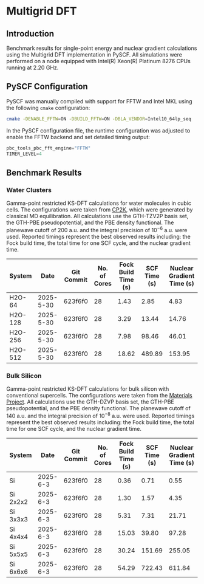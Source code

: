 # Multigrid DFT

## Introduction

Benchmark results for single-point energy and nuclear gradient calculations using
the Multigrid DFT implementation in PySCF.
All simulations were performed on a node equipped with Intel(R) Xeon(R) Platinum 8276 CPUs running at 2.20 GHz.

## PySCF Configuration

PySCF was manually compiled with support for FFTW and Intel MKL using the following `cmake` configuration:

```bash
cmake -DENABLE_FFTW=ON -DBUILD_FFTW=ON -DBLA_VENDOR=Intel10_64lp_seq
```

In the PySCF configuration file, the runtime configuration was adjusted to enable
the FFTW backend and set detailed timing output:

```python
pbc_tools_pbc_fft_engine="FFTW"
TIMER_LEVEL=4
```

## Benchmark Results

### Water Clusters

Gamma-point restricted KS-DFT calculations for water molecules in cubic cells.
The configurations were taken from [CP2K](https://github.com/cp2k/cp2k/tree/master/benchmarks/QS),
which were generated by classical MD equilibration.
All calculations use the GTH-TZV2P basis set, the GTH-PBE pseudopotential, and the PBE density functional.
The planewave cutoff of 200 a.u. and the integral precision of $10^{-6}$ a.u. were used.
Reported timings represent the best observed results including:
the Fock build time, the total time for one SCF cycle, and the nuclear gradient time.

| System  | Date      | Git Commit | No. of Cores | Fock Build Time (s) | SCF Time (s) | Nuclear Gradient Time (s) |
|---------|-----------|------------|--------------|---------------------|--------------|----------------------------
| H2O-64  | 2025-5-30 | 623f6f0    | 28           | 1.43                | 2.85         | 4.83                      |
| H2O-128 | 2025-5-30 | 623f6f0    | 28           | 3.29                | 13.44        | 14.76                     |
| H2O-256 | 2025-5-30 | 623f6f0    | 28           | 7.98                | 98.46        | 46.01                     |
| H2O-512 | 2025-5-30 | 623f6f0    | 28           | 18.62               | 489.89       | 153.95                    |

### Bulk Silicon

Gamma-point restricted KS-DFT calculations for bulk silicon with conventional supercells.
The configurations were taken from the [Materials Project](https://next-gen.materialsproject.org/materials/mp-149).
All calculations use the GTH-DZVP basis set, the GTH-PBE pseudopotential, and the PBE density functional.
The planewave cutoff of 140 a.u. and the integral precision of $10^{-8}$ a.u. were used.
Reported timings represent the best observed results including:
the Fock build time, the total time for one SCF cycle, and the nuclear gradient time.

| System   | Date     | Git Commit | No. of Cores | Fock Build Time (s) | SCF Time (s) | Nuclear Gradient Time (s) |
|----------|----------|------------|--------------|---------------------|--------------|----------------------------
| Si       | 2025-6-3 | 623f6f0    | 28           |  0.36               |   0.71       |   0.55                    |
| Si 2x2x2 | 2025-6-3 | 623f6f0    | 28           |  1.30               |   1.57       |   4.35                    |
| Si 3x3x3 | 2025-6-3 | 623f6f0    | 28           |  5.31               |   7.31       |  21.71                    |
| Si 4x4x4 | 2025-6-3 | 623f6f0    | 28           | 15.03               |  39.80       |  97.28                    |
| Si 5x5x5 | 2025-6-3 | 623f6f0    | 28           | 30.24               | 151.69       | 255.05                    |
| Si 6x6x6 | 2025-6-3 | 623f6f0    | 28           | 54.29               | 722.43       | 611.84                    |
